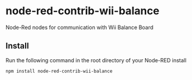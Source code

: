 node-red-contrib-wii-balance
============================

Node-Red nodes for communication with Wii Balance Board

Install
-------

Run the following command in the root directory of your Node-RED install

    npm install node-red-contrib-wii-balance
